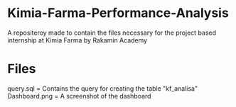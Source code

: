 # Kimia-Farma-Performance-Analysis

A repositeroy made to contain the files necessary for the project based internship at Kimia Farma by Rakamin Academy

# Files
query.sql = Contains the query for creating the table "kf_analisa"\
Dashboard.png = A screenshot of the dashboard
